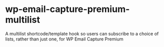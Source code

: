 wp-email-capture-premium-multilist
==================================

A multilist shortcode/template hook so users can subscribe to a choice of lists, rather than just one, for WP Email Capture Premium
